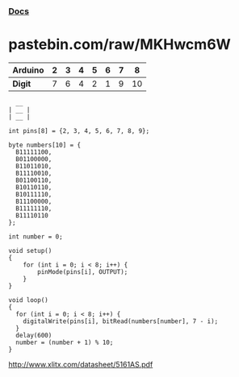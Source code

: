 ### [Docs](http://www.xlitx.com/datasheet/5161AS.pdf)

# pastebin.com/raw/MKHwcm6W

| Arduino   | 2   | 3   | 4   | 5   | 6   | 7   | 8   |
| --------- | --- | --- | --- | --- | --- | --- | --- |
| **Digit** | 7   | 6   | 4   | 2   | 1   | 9   | 10  |
	  __
	| __ |
	| __ |
   
```
int pins[8] = {2, 3, 4, 5, 6, 7, 8, 9};

byte numbers[10] = {
  B11111100,
  B01100000,
  B11011010,
  B11110010,
  B01100110,
  B10110110,
  B10111110,
  B11100000,
  B11111110,
  B11110110
};

int number = 0;

void setup()
{
    for (int i = 0; i < 8; i++) {
        pinMode(pins[i], OUTPUT);
    }
}

void loop()
{
  for (int i = 0; i < 8; i++) {
    digitalWrite(pins[i], bitRead(numbers[number], 7 - i);
  }
  delay(600)
  number = (number + 1) % 10;
}
```

http://www.xlitx.com/datasheet/5161AS.pdf